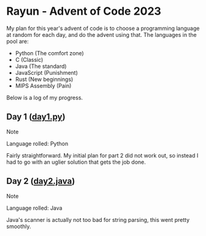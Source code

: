 # Rayun - Advent of Code 2023

My plan for this year's advent of code is to choose a programming language at random for each day, and do the advent using that.
The languages in the pool are:

- Python (The comfort zone)
- C (Classic)
- Java (The standard)
- JavaScript (Punishment)
- Rust (New beginnings)
- MIPS Assembly (Pain)

Below is a log of my progress.

## Day 1 ([day1.py](python/day1.py))
> [!NOTE]
> Language rolled: Python

Fairly straightforward. My initial plan for part 2 did not work out, so instead I had to go with an uglier solution that gets the job done.

## Day 2 ([day2.java](java/src/day2.java))
> [!NOTE]
> Language rolled: Java

Java's scanner is actually not too bad for string parsing, this went pretty smoothly.
